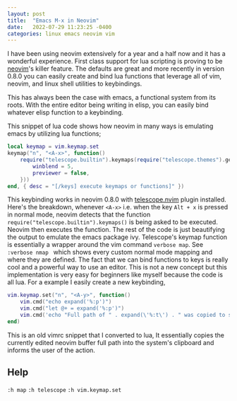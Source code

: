```yaml
---
layout: post
title:  "Emacs M-x in Neovim"
date:   2022-07-29 11:23:25 -0400
categories: linux emacs neovim vim
---
```


I have been using neovim extensively for a year and a half now and it has a wonderful experience. First class support for lua scripting is proving to be [neovim](https://neovim.io/)'s killer feature. The defaults are great and more recently in version 0.8.0 you can easily create and bind lua functions that leverage all of vim, neovim, and linux shell utilities to keybindings. 

This has always been the case with emacs, a functional system from its roots. With the entire editor  being writing in elisp, you can easily bind whatever elisp function to a keybinding.

This snippet of lua code shows how neovim in many ways is emulating emacs by utilizing lua functions;

```lua 
local keymap = vim.keymap.set
keymap("n", "<A-x>", function()
	require("telescope.builtin").keymaps(require("telescope.themes").get_ivy({
		winblend = 5,
		previewer = false,
	}))
end, { desc = "[/keys] execute keymaps or functions]" })
```

This keybinding works in neovim 0.8.0 with [telescope.nvim](https://github.com/nvim-telescope/telescope.nvim) plugin installed.
Here's the breakdown, whenever `<A-x>` i.e. when the key `Alt + x` is pressed in normal mode, neovim detects that the function `require("telescope.builtin").keymaps()` is being asked to be executed. Neovim then executes the function. The rest of the code is just beautifying the output to emulate the emacs package ivy. Telescope's keymap function is essentially a wrapper around the vim command `verbose map`. See `:verbose nmap ` which shows every custom normal mode mapping and where they are defined. The fact that we can bind functions to keys is really cool and a powerful way to use an editor. This is not a new concept but this implementation is very easy for beginners like myself because the code is all lua. For a example I easily create a new keybinding,

```lua 
vim.keymap.set("n", "<A-y>", function()
	vim.cmd("echo expand('%:p')")
	vim.cmd("let @+ = expand('%:p')")
	vim.cmd('echo "Full path of " . expand(\'%:t\') . " was copied to system clipboard"')
end)
```
This is an old vimrc snippet that I converted to lua, It essentially copies the currently edited neovim buffer full path into the system's clipboard and informs the user of the action. 


## Help
`:h map`
`:h telescope`
`:h vim.keymap.set`

<!-- - nano  -- mediocre editor -->
<!-- - vim   -- great extensible editor but there is vimscript which is uncomprehensible in my opinion -->
<!-- - nvim  -- my personal favorite editor, lua allows for easy extensibility -->
<!-- - emacs -- really an operating system, I am starting to use emacs for org mode and reading emails -->
<!---->
